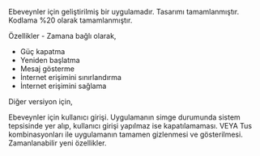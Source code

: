 Ebeveynler için geliştirilmiş bir uygulamadır.
Tasarımı tamamlanmıştır.
Kodlama %20 olarak tamamlanmıştır.

Özellikler -
Zamana bağlı olarak,
* Güç kapatma
* Yeniden başlatma
* Mesaj gösterme
* İnternet erişimini sınırlandırma
* İnternet erişimini sağlama

Diğer versiyon için,

Ebeveynler için kullanıcı girişi.
Uygulamanın simge durumunda sistem tepsisinde yer alıp, kullanıcı girişi yapılmaz ise kapatılamaması.
VEYA
Tus kombinasyonları ile uygulamanın tamamen gizlenmesi ve gösterilmesi.
Zamanlanabilir yeni özellikler.

